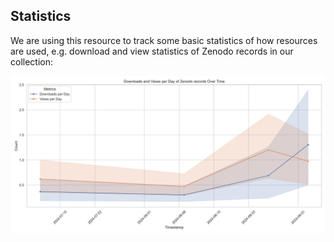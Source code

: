 ## Statistics

We are using this resource to track some basic statistics of how resources are used, e.g. download and view statistics of Zenodo records in our collection:

![](downloads_and_views_over_time.png)



